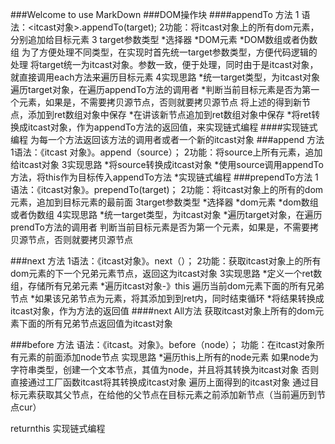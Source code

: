 ###Welcome to use MarkDown
###DOM操作块
####appendTo 方法
1 语法：<itcast对象>.appendTo(target);
2功能：将itcast对象上的所有dom元素，分别追加给目标元素
3 target参数类型
*选择器
*DOM元素
*DOM数组或者伪数组
为了方便处理不同类型，在实现时首先统一target参数类型，方便代码逻辑的处理
将target统一为itcast对象。参数一致，便于处理，同时由于是itcast对象，就直接调用each方法来遍历目标元素
4实现思路
*统一target类型，为itcast对象
遍历target对象，在遍历appendTo方法的调用者
*判断当前目标元素是否为第一个元素，如果是，不需要拷贝源节点，否则就要拷贝源节点
将上述的得到新节点，添加到ret数组对象中保存
*在讲该新节点追加到ret数组对象中保存
*将ret转换成itcast对象，作为appendTo方法的返回值，来实现链式编程
####实现链式编程
为每一个方法返回该方法的调用者或者一个新的itcast对象
###append 方法
1语法：《itcast 对象》。append（source）；
2功能：将source上所有元素，追加给itcast对象
3实现思路
*将source转换成itcast对象
*使用source调用appendTo方法，将this作为目标传入appendTo方法
*实现链式编程
###prependTo方法
1语法：《itcast对象》。prependTo(target)；
2功能：将itcast对象上的所有的dom元素，追加到目标元素的最前面
3target参数类型
*选择器
*dom元素
*dom数组或者伪数组
4实现思路
*统一target类型，为itcast对象
*遍历target对象，在遍历prendTo方法的调用者
判断当前目标元素是否为第一个元素，如果是，不需要拷贝源节点，否则就要拷贝源节点


###next 方法
1语法：《itcast对象》。next（）；
2功能：获取itcast对象上的所有dom元素的下一个兄弟元素节点，返回这为itcast对象
3实现思路
*定义一个ret数组，存储所有兄弟元素
*遍历itcast对象-》this
遍历当前dom元素下面的所有兄弟节点
*如果该兄弟节点为元素，将其添加到到ret内，同时结束循环
*将结果转换成itcast对象，作为方法的返回值
####next All方法
获取itcast对象上所有的dom元素下面的所有兄弟节点返回值为itcast对象













###before 方法
语法：《itcast。对象》。before（node）；
功能：在itcast对象所有元素的前面添加node节点
实现思路
*遍历this上所有的node元素
如果node为字符串类型，创建一个文本节点，其值为node，并且将其转换为itcast对象
否则直接通过工厂函数itcast将其转换成itcast对象
遍历上面得到的itcast对象
通过目标元素获取其父节点，在给他的父节点在目标元素之前添加新节点（当前遍历到节点cur）

returnthis 实现链式编程

